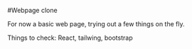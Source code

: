 #Webpage clone

For now a basic web page, trying out a few things on the fly.






Things to check:
React, tailwing, bootstrap